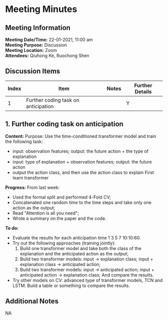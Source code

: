 # Meeting Minutes
## Meeting Information
**Meeting Date/Time:** 22-01-2021, 11:00 am <br>
**Meeting Purpose:** Discussion <br>
**Meeting Location:** Zoom <br>
**Attendees:** Qiuhong Ke, Ruochong Shen


## Discussion Items
Index | Item | Notes | Further Details |
---- | ---- | ---- | ---- |
1 | Further coding task on anticipation |  | Y |

## 1. Further coding task on anticipation
**Content:** 
Purpose: Use the time-conditioned transformer model and train the following task: 
- input:  observation features; output: the future action + the type of explanation
- input:  type of explanation + observation features; output: the future action
- output the action class, and then use the action class to explain First learn transformer

**Progress:** 
From last week:
- Used the formal split and performed 4-Fold CV; 
- Concatenated one random time to the time steps and take only one action as the output; 
- Read "Attention is all you need";
- Wrote a summary on the paper and the code.

**To do:** 
- Evaluate the results for each anticipation time 1 3 5 7 10:10:60.
- Try out the following approaches (training jointly):
  1. Build one transformer model and take both the class of the explanation and the anticipated action as the output;
  2. Build two transformer models: input -> explanation class; input + explanation class -> anticipated action;
  3. Build two transformer models: input -> anticipated action; input + anticipated action -> explanation class;
  And compare the results.
- Try other models on CV: advanced type of transformer models, TCN and LSTM. Build a table or something to compare the results.

 
## Additional Notes
NA
